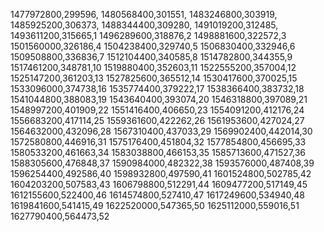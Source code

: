 1477972800,299596,
1480568400,301551,
1483246800,303919,
1485925200,306373,
1488344400,309280,
1491019200,312485,
1493611200,315665,1
1496289600,318876,2
1498881600,322572,3
1501560000,326186,4
1504238400,329740,5
1506830400,332946,6
1509508800,336836,7
1512104400,340585,8
1514782800,344355,9
1517461200,348781,10
1519880400,352603,11
1522555200,357004,12
1525147200,361203,13
1527825600,365512,14
1530417600,370025,15
1533096000,374738,16
1535774400,379222,17
1538366400,383732,18
1541044800,388083,19
1543640400,393074,20
1546318800,397089,21
1548997200,401909,22
1551416400,406650,23
1554091200,412176,24
1556683200,417114,25
1559361600,422262,26
1561953600,427024,27
1564632000,432096,28
1567310400,437033,29
1569902400,442014,30
1572580800,446916,31
1575176400,451804,32
1577854800,456695,33
1580533200,461663,34
1583038800,466153,35
1585713600,471527,36
1588305600,476848,37
1590984000,482322,38
1593576000,487408,39
1596254400,492586,40
1598932800,497590,41
1601524800,502785,42
1604203200,507583,43
1606798800,512291,44
1609477200,517149,45
1612155600,522400,46
1614574800,527410,47
1617249600,534940,48
1619841600,541415,49
1622520000,547365,50
1625112000,559016,51
1627790400,564473,52
